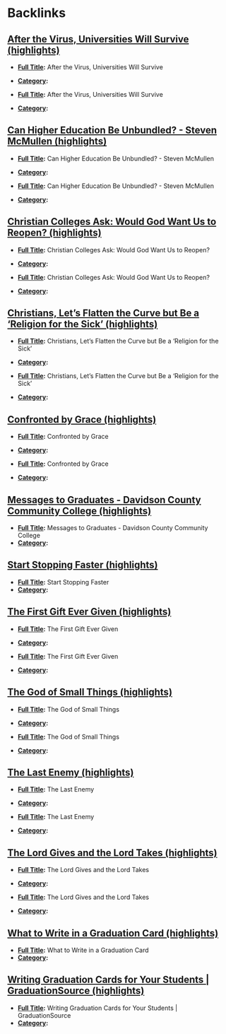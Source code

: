 
# Backlinks
## [After the Virus, Universities Will Survive (highlights)](<After the Virus, Universities Will Survive (highlights).md>)
- **[Full Title](<Full Title.md>):** After the Virus, Universities Will Survive
- **[Category](<Category.md>):**

- **[Full Title](<Full Title.md>):** After the Virus, Universities Will Survive
- **[Category](<Category.md>):**

## [Can Higher Education Be Unbundled? - Steven McMullen (highlights)](<Can Higher Education Be Unbundled? - Steven McMullen (highlights).md>)
- **[Full Title](<Full Title.md>):** Can Higher Education Be Unbundled? - Steven McMullen
- **[Category](<Category.md>):**

- **[Full Title](<Full Title.md>):** Can Higher Education Be Unbundled? - Steven McMullen
- **[Category](<Category.md>):**

## [Christian Colleges Ask: Would God Want Us to Reopen? (highlights)](<Christian Colleges Ask: Would God Want Us to Reopen? (highlights).md>)
- **[Full Title](<Full Title.md>):** Christian Colleges Ask: Would God Want Us to Reopen?
- **[Category](<Category.md>):**

- **[Full Title](<Full Title.md>):** Christian Colleges Ask: Would God Want Us to Reopen?
- **[Category](<Category.md>):**

## [Christians, Let’s Flatten the Curve but Be a ‘Religion for the Sick’ (highlights)](<Christians, Let’s Flatten the Curve but Be a ‘Religion for the Sick’ (highlights).md>)
- **[Full Title](<Full Title.md>):** Christians, Let’s Flatten the Curve but Be a ‘Religion for the Sick’
- **[Category](<Category.md>):**

- **[Full Title](<Full Title.md>):** Christians, Let’s Flatten the Curve but Be a ‘Religion for the Sick’
- **[Category](<Category.md>):**

## [Confronted by Grace (highlights)](<Confronted by Grace (highlights).md>)
- **[Full Title](<Full Title.md>):** Confronted by Grace
- **[Category](<Category.md>):**

- **[Full Title](<Full Title.md>):** Confronted by Grace
- **[Category](<Category.md>):**

## [Messages to Graduates - Davidson County Community College (highlights)](<Messages to Graduates - Davidson County Community College (highlights).md>)
- **[Full Title](<Full Title.md>):** Messages to Graduates - Davidson County Community College
- **[Category](<Category.md>):**

## [Start Stopping Faster (highlights)](<Start Stopping Faster (highlights).md>)
- **[Full Title](<Full Title.md>):** Start Stopping Faster
- **[Category](<Category.md>):**

## [The First Gift Ever Given (highlights)](<The First Gift Ever Given (highlights).md>)
- **[Full Title](<Full Title.md>):** The First Gift Ever Given
- **[Category](<Category.md>):**

- **[Full Title](<Full Title.md>):** The First Gift Ever Given
- **[Category](<Category.md>):**

## [The God of Small Things (highlights)](<The God of Small Things (highlights).md>)
- **[Full Title](<Full Title.md>):** The God of Small Things
- **[Category](<Category.md>):**

- **[Full Title](<Full Title.md>):** The God of Small Things
- **[Category](<Category.md>):**

## [The Last Enemy (highlights)](<The Last Enemy (highlights).md>)
- **[Full Title](<Full Title.md>):** The Last Enemy
- **[Category](<Category.md>):**

- **[Full Title](<Full Title.md>):** The Last Enemy
- **[Category](<Category.md>):**

## [The Lord Gives and the Lord Takes (highlights)](<The Lord Gives and the Lord Takes (highlights).md>)
- **[Full Title](<Full Title.md>):** The Lord Gives and the Lord Takes
- **[Category](<Category.md>):**

- **[Full Title](<Full Title.md>):** The Lord Gives and the Lord Takes
- **[Category](<Category.md>):**

## [What to Write in a Graduation Card (highlights)](<What to Write in a Graduation Card (highlights).md>)
- **[Full Title](<Full Title.md>):** What to Write in a Graduation Card
- **[Category](<Category.md>):**

## [Writing Graduation Cards for Your Students | GraduationSource (highlights)](<Writing Graduation Cards for Your Students | GraduationSource (highlights).md>)
- **[Full Title](<Full Title.md>):** Writing Graduation Cards for Your Students | GraduationSource
- **[Category](<Category.md>):**

